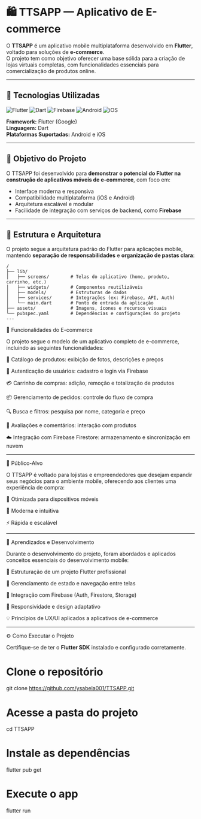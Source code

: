# 🛍️ TTSAPP — Aplicativo de E-commerce

O **TTSAPP** é um aplicativo mobile multiplataforma desenvolvido em **Flutter**, voltado para soluções de **e-commerce**.  
O projeto tem como objetivo oferecer uma base sólida para a criação de lojas virtuais completas, com funcionalidades essenciais para comercialização de produtos online.

---

## 🚀 Tecnologias Utilizadas

![Flutter](https://img.shields.io/badge/Flutter-02569B?style=for-the-badge&logo=flutter&logoColor=white)
![Dart](https://img.shields.io/badge/Dart-0175C2?style=for-the-badge&logo=dart&logoColor=white)
![Firebase](https://img.shields.io/badge/Firebase-FFCA28?style=for-the-badge&logo=firebase&logoColor=black)
![Android](https://img.shields.io/badge/Android-3DDC84?style=for-the-badge&logo=android&logoColor=white)
![iOS](https://img.shields.io/badge/iOS-000000?style=for-the-badge&logo=apple&logoColor=white)

**Framework:** Flutter (Google)  
**Linguagem:** Dart  
**Plataformas Suportadas:** Android e iOS  

---

## 🎯 Objetivo do Projeto

O TTSAPP foi desenvolvido para **demonstrar o potencial do Flutter na construção de aplicativos móveis de e-commerce**, com foco em:

- Interface moderna e responsiva  
- Compatibilidade multiplataforma (iOS e Android)  
- Arquitetura escalável e modular  
- Facilidade de integração com serviços de backend, como **Firebase**

---

## 🧩 Estrutura e Arquitetura

O projeto segue a arquitetura padrão do Flutter para aplicações mobile, mantendo **separação de responsabilidades** e **organização de pastas clara**:
```
/
├── lib/
│   ├── screens/        # Telas do aplicativo (home, produto, carrinho, etc.)
│   ├── widgets/        # Componentes reutilizáveis
│   ├── models/         # Estruturas de dados
│   ├── services/       # Integrações (ex: Firebase, API, Auth)
│   └── main.dart       # Ponto de entrada da aplicação
├── assets/             # Imagens, ícones e recursos visuais
└── pubspec.yaml        # Dependências e configurações do projeto
---
```
💼 Funcionalidades do E-commerce

O projeto segue o modelo de um aplicativo completo de e-commerce, incluindo as seguintes funcionalidades:

🛒 Catálogo de produtos: exibição de fotos, descrições e preços

👤 Autenticação de usuários: cadastro e login via Firebase

💳 Carrinho de compras: adição, remoção e totalização de produtos

📦 Gerenciamento de pedidos: controle do fluxo de compra

🔍 Busca e filtros: pesquisa por nome, categoria e preço

💬 Avaliações e comentários: interação com produtos

☁️ Integração com Firebase Firestore: armazenamento e sincronização em nuvem

---

👥 Público-Alvo

O TTSAPP é voltado para lojistas e empreendedores que desejam expandir seus negócios para o ambiente mobile, oferecendo aos clientes uma experiência de compra:

📱 Otimizada para dispositivos móveis

🎨 Moderna e intuitiva

⚡ Rápida e escalável

---

🧠 Aprendizados e Desenvolvimento

Durante o desenvolvimento do projeto, foram abordados e aplicados conceitos essenciais do desenvolvimento mobile:

🧱 Estruturação de um projeto Flutter profissional

🔄 Gerenciamento de estado e navegação entre telas

🔐 Integração com Firebase (Auth, Firestore, Storage)

📏 Responsividade e design adaptativo

💡 Princípios de UX/UI aplicados a aplicativos de e-commerce

---

⚙️ Como Executar o Projeto

Certifique-se de ter o **Flutter SDK** instalado e configurado corretamente.

# Clone o repositório
git clone https://github.com/ysabela001/TTSAPP.git

# Acesse a pasta do projeto
cd TTSAPP

# Instale as dependências
flutter pub get

# Execute o app
flutter run

